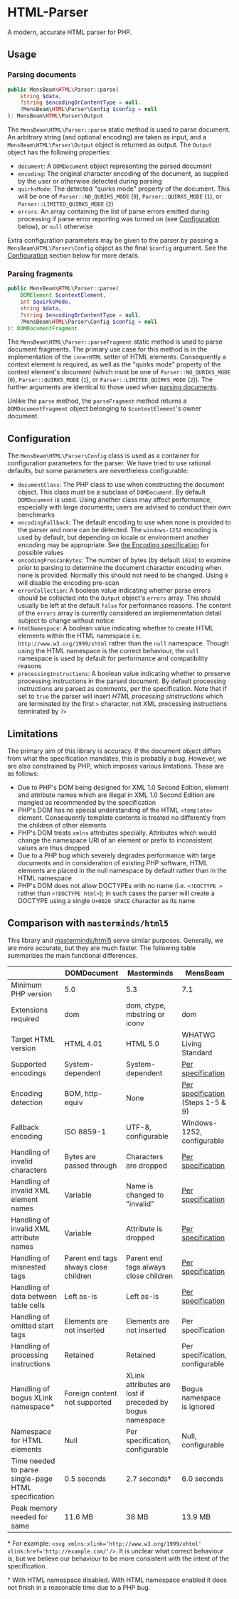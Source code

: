 # HTML-Parser

A modern, accurate HTML parser for PHP.

## Usage

### Parsing documents

```php
public MensBeam\HTML\Parser::parse(
    string $data, 
    ?string $encodingOrContentType = null. 
    ?MensBeam\HTML\Parser\Config $config = null
): MensBeam\HTML\Parser\Output
```

The `MensBeam\HTML\Parser::parse` static method is used to parse document. An arbitrary string (and optional encoding) are taken as input, and a `MensBeam\HTML\Parser\Output` object is returned as output. The `Output` object has the following properties:

- `document`: A `DOMDocument` object representing the parsed document
- `encoding`: The original character encoding of the document, as supplied by the user or otherwise detected during parsing
- `quirksMode`: The detected "quirks mode" property of the document. This will be one of `Parser::NO_QURIKS_MODE` (`0`), `Parser::QUIRKS_MODE` (`1`), or `Parser::LIMITED_QUIRKS_MODE` (`2`)
- `errors`: An array containing the list of parse errors emitted during processing if parse error reporting was turned on (see [Configuration](#configuration) below), or `null` otherwise

Extra configuration parameters may be given to the parser by passing a `MensBeam\HTML\Parser\Config` object as the final `$config` argument. See the [Configuration](#configuration) section below for more details.

### Parsing fragments

```php
public MensBeam\HTML\Parser::parse(
    DOMElement $contextElement,
    int $quirksMode,
    string $data, 
    ?string $encodingOrContentType = null. 
    ?MensBeam\HTML\Parser\Config $config = null
): DOMDocumentFragment
```

The `MensBeam\HTML\Parser::parseFragment` static method is used to parse document fragments. The primary use case for this method is in the implementation of the `innerHTML` setter of HTML elements. Consequently a context element is required, as well as the "quirks mode" property of the context element's document (which must be one of `Parser::NO_QURIKS_MODE` (`0`), `Parser::QUIRKS_MODE` (`1`), or `Parser::LIMITED_QUIRKS_MODE` (`2`)). The further arguments are identical to those used when [parsing documents](#parsing-documents).

Unlike the `parse` method, the `parseFragment` method returns a `DOMDocumentFragment` object belonging to `$contextElement`'s owner document.

## Configuration

The `MensBeam\HTML\Parser\Config` class is used as a container for configuration parameters for the parser. We have tried to use rational defaults, but some parameters are nevertheless configurable:

- `documentClass`: The PHP class to use when constructing the document object. This class must be a subclass of `DOMDocument`. By default `DOMDocument` is used. Using another class may affect performance, especially with large documents; users are advised to conduct their own benchmarks
- `encodingFallback`: The default encoding to use when none is provided to the parser and none can be detected. The `windows-1252` encoding is used by default, but depending on locale or environment another encoding may be appropriate. See [the Encoding specification](https://encoding.spec.whatwg.org/#names-and-labels) for possible values
- `encodingPrescanBytes`: The number of bytes (by default `1024`) to examine prior to parsing to determine the document character encoding when none is provided. Normally this should not need to be changed. Using `0` will disable the encoding pre-scan
- `errorCollection`: A boolean value indicating whether parse errors should be collected into the `Output` object's `errors` array. This should usually be left at the default `false` for performance reasons. The content of the `errors` array is currently considered an implemenmtation detail subject to change without notice
- `htmlNamespace`: A boolean value indicating whether to create HTML elements within the HTML namespace i.e. `http://www.w3.org/1999/xhtml` rather than the `null` namespace. Though using the HTML namespace is the correct behaviour, the `null` namespace is used by default for performance and compatibility reasons
- `processingInstructions`: A boolean value indicating whether to preserve processing instructions in the parsed document. By default processing instructions are parsed as comments, per the specification. Note that if set to `true` the parser will insert _HTML processing sinstructions_ which are terminated by the first `>` character, not XML processing instructions terminated by `?>`

## Limitations

The primary aim of this library is accuracy. If the document object differs from what the specification mandates, this is probably a bug. However, we are also constrained by PHP, which imposes various limtations. These are as follows:

- Due to PHP's DOM being designed for XML 1.0 Second Edition, element and attribute names which are illegal in XML 1.0 Second Edition are mangled as recommended by the specification
- PHP's DOM has no special understanding of the HTML `<template>` element. Consequently template contents is treated no differently from the children of other elements
- PHP's DOM treats `xmlns` attributes specially. Attributes which would change the namespace URI of an element or prefix to inconsistent values are thus dropped
- Due to a PHP bug which severely degrades performance with large documents and in consideration of existing PHP software, HTML elements are placed in the null namespace by default rather than in the HTML namespace
- PHP's DOM does not allow DOCTYPEs with no name (i.e. `<!DOCTYPE >` rather than `<!DOCTYPE html>`); in such cases the parser will create a DOCTYPE using a single `U+0020 SPACE` character as its name

## Comparison with `masterminds/html5`

This library and [masterminds/html5](https://packagist.org/packages/masterminds/html5) serve similar purposes. Generally, we are more accurate, but they are much faster. The following table summarizes the main functional differences.

|                                                     | DOMDocument                           | Masterminds                                              | MensBeam                               |
|-----------------------------------------------------|---------------------------------------|----------------------------------------------------------|----------------------------------------|
| Minimum PHP version                                 | 5.0                                   | 5.3                                                      | 7.1                                    |
| Extensions required                                 | dom                                   | dom, ctype, mbstring or iconv                            | dom                                    |
| Target HTML version                                 | HTML 4.01                             | HTML 5.0                                                 | WHATWG Living Standard                 |
| Supported encodings                                 | System-dependent                      | System-dependent                                         | [Per specification](https://html.spec.whatwg.org/multipage/parsing.html#character-encodings) |
| Encoding detection                                  | BOM, http-equiv                       | None                                                     | [Per specification](https://html.spec.whatwg.org/multipage/parsing.html#determining-the-character-encoding) (Steps 1-5 & 9) |
| Fallback encoding                                   | ISO 8859-1                            | UTF-8, configurable                                      | Windows-1252, configurable             |
| Handling of invalid characters                      | Bytes are passed through              | Characters are dropped                                   | [Per specification](https://encoding.spec.whatwg.org/#concept-encoding-process) |
| Handling of invalid XML element names               | Variable                              | Name is changed to "invalid"                             | [Per specification](https://html.spec.whatwg.org/multipage/parsing.html#coercing-an-html-dom-into-an-infoset) |
| Handling of invalid XML attribute names             | Variable                              | Attribute is dropped                                     | [Per specification](https://html.spec.whatwg.org/multipage/parsing.html#coercing-an-html-dom-into-an-infoset) |
| Handling of misnested tags                          | Parent end tags always close children | Parent end tags always close children                    | [Per specification](https://html.spec.whatwg.org/multipage/parsing.html#an-introduction-to-error-handling-and-strange-cases-in-the-parser) |
| Handling of data between table cells                | Left as-is                            | Left as-is                                               | [Per specification](https://html.spec.whatwg.org/multipage/parsing.html#an-introduction-to-error-handling-and-strange-cases-in-the-parser) |
| Handling of omitted start tags                      | Elements are not inserted             | Elements are not inserted                                | Per specification                      |
| Handling of processing instructions                 | Retained                              | Retained                                                 | Per specification, configurable        |
| Handling of bogus XLink namespace\*                 | Foreign content not supported         | XLink attributes are lost if preceded by bogus namespace | Bogus namespace is ignored             |
| Namespace for HTML elements                         | Null                                  | Per specification, configurable                          | Null, configurable                     |
| Time needed to parse single-page HTML specification | 0.5 seconds                           | 2.7 seconds†                                             | 6.0 seconds                            |
| Peak memory needed for same                         | 11.6 MB                               | 38 MB                                                    | 13.9 MB                                |

\* For example: `<svg xmlns:xlink='http://www.w3.org/1999/xhtml' xlink:href='http://example.com/'/>`. It is unclear what correct behaviour is, but we believe our behaviour to be more consistent with the intent of the specification.

† With HTML namespace disabled. With HTML namespace enabled it does not finish in a reasonable time due to a PHP bug.
